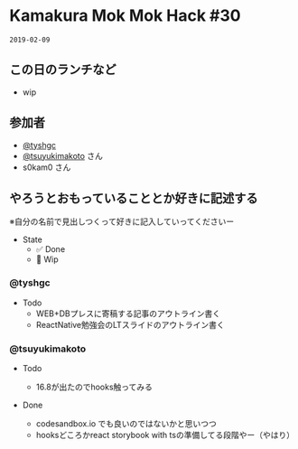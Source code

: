 # Kamakura Mok Mok Hack #30

`2019-02-09`

## この日のランチなど
- wip

## 参加者

- [@tyshgc](http://twitter.com/tyshgc)
- [@tsuyukimakoto](https://twitter.com/everes) さん
- s0kam0 さん

## やろうとおもっていることとか好きに記述する
※自分の名前で見出しつくって好きに記入していってくださいー

- State
  - ✅ Done
  - 🚧 Wip

### @tyshgc

- Todo
  - WEB+DBプレスに寄稿する記事のアウトライン書く
  - ReactNative勉強会のLTスライドのアウトライン書く

### @tsuyukimakoto

- Todo
  - 16.8が出たのでhooks触ってみる

- Done
  - codesandbox.io でも良いのではないかと思いつつ
  - hooksどころかreact storybook with tsの準備してる段階やー（やはり）
